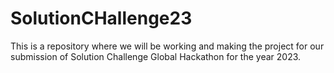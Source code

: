# SolutionCHallenge23
This is a repository where we will be working and making the project for our submission of Solution Challenge Global Hackathon for the year 2023. 
